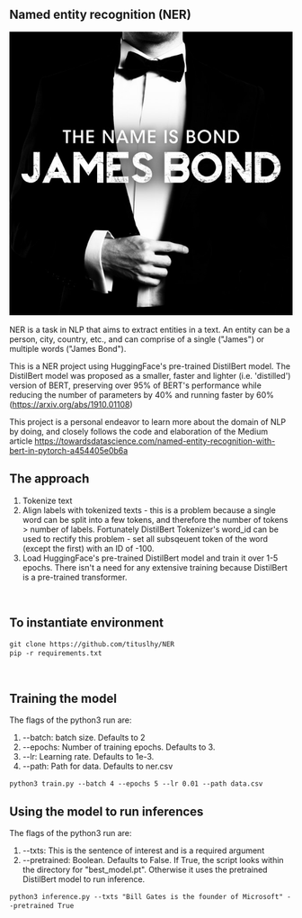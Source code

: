 ## Named entity recognition (NER)
<p align="center">
  <img src="Images/jamesbond.jpeg">
</p>

NER is a task in NLP that aims to extract entities in a text. An entity can be a person, city, country, etc., and can comprise of a single ("James") or multiple words ("James Bond").

This is a NER project using HuggingFace's pre-trained DistilBert model. The DistilBert model was proposed as a smaller, faster and lighter (i.e. 'distilled') version of BERT, preserving over 95% of BERT's performance while reducing the number of parameters by 40% and running faster by 60% (https://arxiv.org/abs/1910.01108)

This project is a personal endeavor to learn more about the domain of NLP by doing, and closely follows the code and elaboration of the Medium article https://towardsdatascience.com/named-entity-recognition-with-bert-in-pytorch-a454405e0b6a 

## The approach
1. Tokenize text
2. Align labels with tokenized texts - this is a problem because a single word can be split into a few tokens, and therefore the number of tokens > number of labels. Fortunately DistilBert Tokenizer's word_id can be used to rectify this problem - set all subsqeuent token of the word (except the first) with an ID of -100. 
3. Load HuggingFace's pre-trained DistilBert model and train it over 1-5 epochs. There isn't a need for any extensive training because DistilBert is a pre-trained transformer.
<br>

## To instantiate environment
```
git clone https://github.com/tituslhy/NER
pip -r requirements.txt
```
<br>

## Training the model
The flags of the python3 run are:
1. --batch: batch size. Defaults to 2
2. --epochs: Number of training epochs. Defaults to 3.
3. --lr: Learning rate. Defaults to 1e-3.
4. --path: Path for data. Defaults to ner.csv
```
python3 train.py --batch 4 --epochs 5 --lr 0.01 --path data.csv
```

## Using the model to run inferences
The flags of the python3 run are:
1. --txts: This is the sentence of interest and is a required argument
2. --pretrained: Boolean. Defaults to False. If True, the script looks within the directory for "best_model.pt". Otherwise it uses the pretrained DistilBert model to run inference.
```
python3 inference.py --txts "Bill Gates is the founder of Microsoft" --pretrained True
```